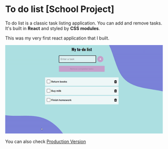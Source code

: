 # To do list [School Project]

To do list is a classic task listing application. You can add and remove tasks.<br>
It's built in **React** and styled by **CSS modules**.

This was my very first react application that I built.

![To-do list](./image/todolist.gif)

You can also check [Production Version](https://magical-brioche-a230d9.netlify.app/)

